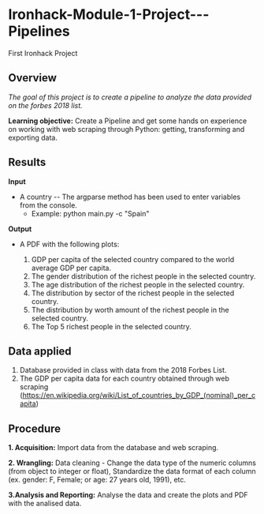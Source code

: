 # Ironhack-Module-1-Project---Pipelines
First Ironhack Project 

## Overview

*The goal of this project is to create a pipeline to analyze the data provided on the forbes 2018 list.*

**Learning objective:** Create a Pipeline and get some hands on experience on working with web scraping through Python: getting, transforming and exporting data.

## Results

**Input**

- A country -- The argparse method has been used to enter variables from the console.
  - Example: python main.py -c "Spain"

**Output**

- A PDF with the following plots:

  1. GDP per capita of the selected country compared to the world average GDP per capita.
  2. The gender distribution of the richest people in the selected country.
  3. The age distribution of the richest people in the selected country.
  4. The distribution by sector of the richest people in the selected country.
  5. The distribution by worth amount of the richest people in the selected country.
  6. The Top 5 richest people in the selected country.
  
## Data applied
  
  1. Database provided in class with data from the 2018 Forbes List.
  2. The GDP per capita data for each country obtained through web scraping         (https://en.wikipedia.org/wiki/List_of_countries_by_GDP_(nominal)_per_capita)

## Procedure

  **1. Acquisition:** Import data from the database and web scraping.
  
  **2. Wrangling:** Data cleaning - Change the data type of the numeric columns (from object to integer or float),      Standardize the data format of each column (ex. gender: F, Female; or age: 27 years old, 1991), etc.
  
  **3.Analysis and Reporting:** Analyse the data and create the plots and PDF with the analised data.
